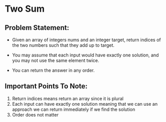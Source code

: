# Two Sum

## Problem Statement:

- Given an array of integers nums and an integer target, return indices of the two numbers such that they add up to target.

- You may assume that each input would have exactly one solution, and you may not use the same element twice.

- You can return the answer in any order.

## Important Points To Note:

1. Return indices means return an array since it is plural
2. Each input can have exactly one solution meaning that we can use an approach we can return immediately if we find the solution
3. Order does not matter
